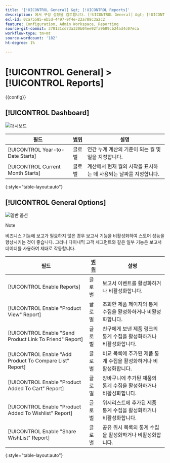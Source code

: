 ```yaml
---
title: '[!UICONTROL General] &gt; [!UICONTROL Reports]'
description: 에서 구성 설정을 검토합니다. [!UICONTROL General] &gt; [!UICONTROL Reports] 상거래 관리자의 페이지입니다.
exl-id: 0ca75585-eb5d-4497-9f4e-22a788c3a2c2
feature: Configuration, Admin Workspace, Reporting
source-git-commit: 370131cd73a320b04ee92fa9609cb24ad4c07eca
workflow-type: tm+mt
source-wordcount: '182'
ht-degree: 1%

---
```


# [!UICONTROL General] > [!UICONTROL Reports]

{{config}}

## [!UICONTROL Dashboard]

![대시보드](./assets/reports-dashboard.png)<!-- zoom -->

<!-- [Dashboard](https://docs.magento.com/user-guide/stores/admin-dashboard.html) -->

| 필드 | [범위](../../getting-started/websites-stores-views.md#scope-settings) | 설명 |
|--- |--- |--- |
| [!UICONTROL Year-to-Date Starts] | 글로벌 | 연간 누계 계산의 기준이 되는 월 및 일을 지정합니다. |
| [!UICONTROL Current Month Starts] | 글로벌 | 계산에서 현재 월의 시작을 표시하는 데 사용되는 날짜를 지정합니다. |

{:style=&quot;table-layout:auto&quot;}

## [!UICONTROL General Options]

![일반 옵션](./assets/reports-general-options.png)<!-- zoom -->

>[!NOTE]
>
>비즈니스 기능에 보고가 필요하지 않은 경우 보고서 기능을 비활성화하여 스토어 성능을 향상시키는 것이 좋습니다. 그러나 다이내믹 고객 세그먼트와 같은 일부 기능은 보고서 데이터를 사용하여 제대로 작동합니다.

| 필드 | [범위](../../getting-started/websites-stores-views.md#scope-settings) | 설명 |
|--- |--- |--- |
| [!UICONTROL Enable Reports] | 글로벌 | 보고서 이벤트를 활성화하거나 비활성화합니다. |
| [!UICONTROL Enable "Product View" Report] | 글로벌 | 조회한 제품 페이지의 통계 수집을 활성화하거나 비활성화합니다. |
| [!UICONTROL Enable "Send Product Link To Friend" Report] | 글로벌 | 친구에게 보낸 제품 링크의 통계 수집을 활성화하거나 비활성화합니다. |
| [!UICONTROL Enable "Add Product To Compare List" Report] | 글로벌 | 비교 목록에 추가된 제품 통계 수집을 활성화하거나 비활성화합니다. |
| [!UICONTROL Enable "Product Added To Cart" Report] | 글로벌 | 장바구니에 추가된 제품의 통계 수집을 활성화하거나 비활성화합니다. |
| [!UICONTROL Enable "Product Added To Wishlist" Report] | 글로벌 | 위시리스트에 추가된 제품 통계 수집을 활성화하거나 비활성화합니다. |
| [!UICONTROL Enable "Share WishList" Report] | 글로벌 | 공유 위시 목록의 통계 수집을 활성화하거나 비활성화합니다. |

{:style=&quot;table-layout:auto&quot;}
